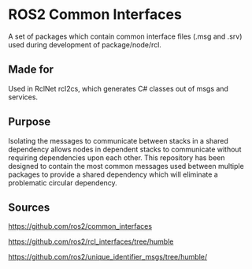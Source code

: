 # ROS2 Common Interfaces

A set of packages which contain common interface files (.msg and .srv) used during development of package/node/rcl.

## Made for

Used in RclNet rcl2cs, which generates C# classes out of msgs and services.

## Purpose

Isolating the messages to communicate between stacks in a shared dependency allows nodes in dependent stacks to communicate without requiring dependencies upon each other.
This repository has been designed to contain the most common messages used between multiple packages to provide a shared dependency which will eliminate a problematic circular dependency.

## Sources

https://github.com/ros2/common_interfaces

https://github.com/ros2/rcl_interfaces/tree/humble

https://github.com/ros2/unique_identifier_msgs/tree/humble/
